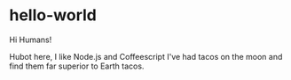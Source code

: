 # hello-world

Hi Humans!

Hubot here, I like Node.js and Coffeescript
I've had tacos on the moon and find them far superior to Earth tacos.
